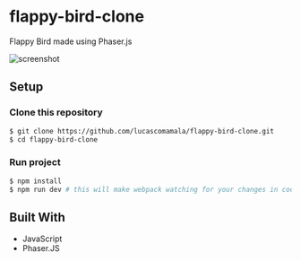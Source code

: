 # flappy-bird-clone

Flappy Bird made using Phaser.js

![screenshot]()

## Setup

### Clone this repository

```bash
$ git clone https://github.com/lucascomamala/flappy-bird-clone.git
$ cd flappy-bird-clone
```

### Run project

```bash
$ npm install
$ npm run dev # this will make webpack watching for your changes in code
```

## Built With

- JavaScript
- Phaser.JS
